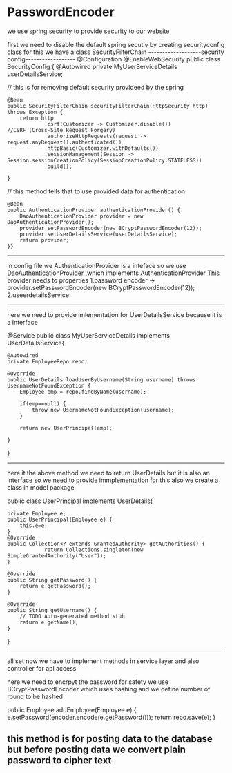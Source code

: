 # PasswordEncoder

we use spring security to provide security to our website

first we need to disable the default spring secutiy by creating securityconfig class 
  for this we have a class SecurityFilterChain 
 -------------------security config------------------ 
@Configuration
@EnableWebSecurity
public class SecurityConfig {
	@Autowired
	private MyUserServiceDetails userDetailsService;


 // this is for removing default security provideed by the spring
 
	@Bean
	public SecurityFilterChain securityFilterChain(HttpSecurity http) throws Exception {
		return http
				.csrf(Customizer -> Customizer.disable())                                                                          //CSRF (Cross-Site Request Forgery)
				.authorizeHttpRequests(request -> request.anyRequest().authenticated())
				.httpBasic(Customizer.withDefaults())
				.sessionManagement(Session -> Session.sessionCreationPolicy(SessionCreationPolicy.STATELESS))
				.build();
				
	}

 // this method tells that to use provided data for authentication
 
	@Bean
	public AuthenticationProvider authenticationProvider() {
		DaoAuthenticationProvider provider = new DaoAuthenticationProvider();
		provider.setPasswordEncoder(new BCryptPasswordEncoder(12));
		provider.setUserDetailsService(userDetailsService);
		return provider;
	}}


---------------------------------------------------------------------------------------------------------


in config file we AuthenticationProvider is a inteface so we use DaoAuthenticationProvider ,which implements AuthenticationProvider
This provider needs to properties 
1.password encoder                                ->   provider.setPasswordEncoder(new BCryptPasswordEncoder(12));
2.useerdetailsService


-------------------------------------------------------------------------------------
here we need to provide imlementation for UserDetailsService because it is a interface


@Service
public class MyUserServiceDetails implements UserDetailsService{
	
	@Autowired
	private EmployeeRepo repo;

	@Override
	public UserDetails loadUserByUsername(String username) throws UsernameNotFoundException {
		Employee emp = repo.findByName(username);
		
		if(emp==null) {
			throw new UsernameNotFoundException(username);
		}
		
		return new UserPrincipal(emp);
		
	}

}



-------------------------------------------------------------------------------------------
here it the above method we need to return UserDetails but it is also an interface so we need to provide immplementation for this also 
we create a class in model package 

public class UserPrincipal implements UserDetails{

	private Employee e;
	public UserPrincipal(Employee e) {
		this.e=e;
	}
	@Override
	public Collection<? extends GrantedAuthority> getAuthorities() {
				return Collections.singleton(new SimpleGrantedAuthority("User"));
	}

	@Override
	public String getPassword() {
		return e.getPassword();
	}

	@Override
	public String getUsername() {
		// TODO Auto-generated method stub
		return e.getName();
	}

}

---------------------------------------------------------------------------------------------------------------
all set
 now we have to implement methods in service layer and also controller for api access

 here we need to encrpyt the password for safety 
we use BCryptPasswordEncoder which uses hashing and we define number of round to be hashed 


public Employee addEmployee(Employee e) {
		e.setPassword(encoder.encode(e.getPassword()));
		return repo.save(e);
	}

 this method is for posting data to the database but before posting data we convert plain password to cipher text
--------------------------------------------------------------------------------------------------------------------

